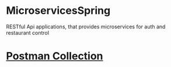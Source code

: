 # MicroservicesSpring
RESTful Api applications, that provides microservices for auth and restaurant control

# [Postman Collection](https://www.postman.com/fedosz/workspace/auth-and-restaurant-api/overview)
